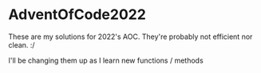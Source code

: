 # AdventOfCode2022
These are my solutions for 2022's AOC. They're probably not efficient nor clean. :/

I'll be changing them up as I learn new functions / methods
